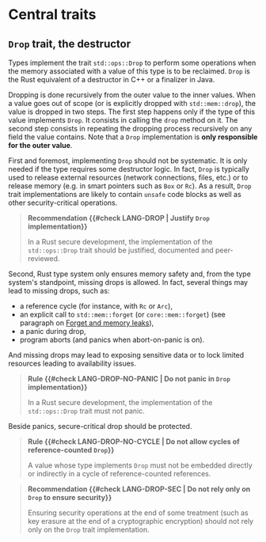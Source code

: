 # Central traits

## `Drop` trait, the destructor

Types implement the trait `std::ops::Drop` to perform some operations when the
memory associated with a value of this type is to be reclaimed. `Drop` is the
Rust equivalent of a destructor in C++ or a finalizer in Java.

Dropping is done recursively from the outer value to the inner values.
When a value goes out of scope (or is explicitly dropped with `std::mem::drop`),
the value is dropped in two steps. The first step happens only if the type of
this value implements `Drop`. It consists in calling the `drop` method on it.
The second step consists in repeating the dropping process recursively on any
field the value contains. Note that a `Drop` implementation is
**only responsible for the outer value**.

First and foremost, implementing `Drop` should not be systematic.
It is only needed if the type requires some destructor logic. In fact, `Drop` is
typically used to release external resources (network connections, files, etc.)
or to release memory (e.g. in smart pointers such as `Box` or `Rc`).
As a result, `Drop` trait implementations are likely to contain `unsafe` code
blocks as well as other security-critical operations.

> **Recommendation {{#check LANG-DROP | Justify `Drop` implementation}}**
>
> In a Rust secure development, the implementation of the `std::ops::Drop` trait
> should be justified, documented and peer-reviewed.

Second, Rust type system only ensures memory safety and, from the type system's
standpoint, missing drops is allowed. In fact, several things may lead to
missing drops, such as:

- a reference cycle (for instance, with `Rc` or `Arc`),
- an explicit call to `std::mem::forget` (or `core::mem::forget`) (see paragraph
  on [Forget and memory leaks](05_memory.html#forget-and-memory-leaks)),
- a panic during drop,
- program aborts (and panics when abort-on-panic is on).


And missing drops may lead to exposing sensitive data or to lock limited
resources leading to availability issues.

> **Rule {{#check LANG-DROP-NO-PANIC | Do not panic in `Drop` implementation}}**
>
> In a Rust secure development, the implementation of the `std::ops::Drop` trait
> must not panic.

Beside panics, secure-critical drop should be protected.

> **Rule {{#check LANG-DROP-NO-CYCLE | Do not allow cycles of reference-counted `Drop`}}**
>
> A value whose type implements `Drop` must not be embedded directly or indirectly
> in a cycle of reference-counted references.

> **Recommendation {{#check LANG-DROP-SEC | Do not rely only on `Drop` to ensure security}}**
>
> Ensuring security operations at the end of some treatment (such as key erasure
> at the end of a cryptographic encryption) should not rely only on the `Drop`
> trait implementation.

